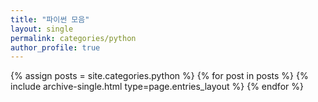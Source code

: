 ```yaml
---
title: "파이썬 모음"
layout: single
permalink: categories/python
author_profile: true
---
```


 {% assign posts = site.categories.python %}
 {% for post in posts %} {% include archive-single.html type=page.entries_layout %} {% endfor %}

